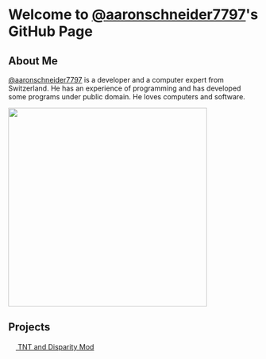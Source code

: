 # Welcome to [@aaronschneider7797](https://github.com/aaronschneider7797)'s GitHub Page

## About Me

[@aaronschneider7797](https://github.com/aaronschneider7797) is a developer and a computer expert from Switzerland. He has an experience of programming and has developed some programs under public domain. He loves computers and software.

<img height="400em" src="https://github-readme-stats.vercel.app/api?username=aaronschneider7797&show_icons=true&hide_border=true&&count_private=true&include_all_commits=true" />

## Projects

<img height="15em" src="https://github.com/Team-Burnuts/BurnutsPlusTNTandDisparityMod/blob/master/src/main/resources/logo.png?raw=true">[ TNT and Disparity Mod](https://github.com/Team-Burnuts/BurnutsPlusTNTandDisparityMod)
